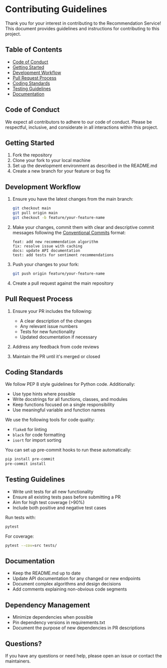 # Contributing Guidelines

Thank you for your interest in contributing to the Recommendation Service! This document provides guidelines and instructions for contributing to this project.

## Table of Contents

- [Code of Conduct](#code-of-conduct)
- [Getting Started](#getting-started)
- [Development Workflow](#development-workflow)
- [Pull Request Process](#pull-request-process)
- [Coding Standards](#coding-standards)
- [Testing Guidelines](#testing-guidelines)
- [Documentation](#documentation)

## Code of Conduct

We expect all contributors to adhere to our code of conduct. Please be respectful, inclusive, and considerate in all interactions within this project.

## Getting Started

1. Fork the repository
2. Clone your fork to your local machine
3. Set up the development environment as described in the README.md
4. Create a new branch for your feature or bug fix

## Development Workflow

1. Ensure you have the latest changes from the main branch:
   ```bash
   git checkout main
   git pull origin main
   git checkout -b feature/your-feature-name
   ```

2. Make your changes, commit them with clear and descriptive commit messages following the [Conventional Commits](https://www.conventionalcommits.org/) format:
   ```
   feat: add new recommendation algorithm
   fix: resolve issue with caching
   docs: update API documentation
   test: add tests for sentiment recommendations
   ```

3. Push your changes to your fork:
   ```bash
   git push origin feature/your-feature-name
   ```

4. Create a pull request against the main repository

## Pull Request Process

1. Ensure your PR includes the following:
   - A clear description of the changes
   - Any relevant issue numbers
   - Tests for new functionality
   - Updated documentation if necessary

2. Address any feedback from code reviews
3. Maintain the PR until it's merged or closed

## Coding Standards

We follow PEP 8 style guidelines for Python code. Additionally:

- Use type hints where possible
- Write docstrings for all functions, classes, and modules
- Keep functions focused on a single responsibility
- Use meaningful variable and function names

We use the following tools for code quality:
- `flake8` for linting
- `black` for code formatting
- `isort` for import sorting

You can set up pre-commit hooks to run these automatically:
```bash
pip install pre-commit
pre-commit install
```

## Testing Guidelines

- Write unit tests for all new functionality
- Ensure all existing tests pass before submitting a PR
- Aim for high test coverage (>90%)
- Include both positive and negative test cases

Run tests with:
```bash
pytest
```

For coverage:
```bash
pytest --cov=src tests/
```

## Documentation

- Keep the README.md up to date
- Update API documentation for any changed or new endpoints
- Document complex algorithms and design decisions
- Add comments explaining non-obvious code segments

## Dependency Management

- Minimize dependencies when possible
- Pin dependency versions in requirements.txt
- Document the purpose of new dependencies in PR descriptions

## Questions?

If you have any questions or need help, please open an issue or contact the maintainers. 